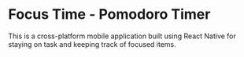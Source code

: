 # Focus Time - Pomodoro Timer

This is a cross-platform mobile application built using React Native for staying on task and keeping track of focused items.
